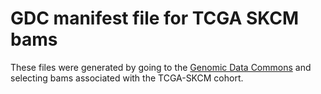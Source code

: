 # GDC manifest file for TCGA SKCM bams
These files were generated by going to the [Genomic Data Commons](https://portal.gdc.cancer.gov/) and selecting bams associated with the TCGA-SKCM cohort.

